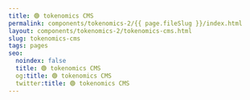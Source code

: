 ```yaml
---
title: 🟢 tokenomics CMS
permalink: components/tokenomics-2/{{ page.fileSlug }}/index.html
layout: components/tokenomics-2/tokenomics-cms.html
slug: tokenomics-cms
tags: pages
seo:
  noindex: false
  title: 🟢 tokenomics CMS
  og:title: 🟢 tokenomics CMS
  twitter:title: 🟢 tokenomics CMS
---
```



